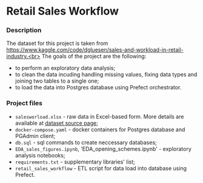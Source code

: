 # Retail Sales Workflow
### Description
The dataset for this project is taken from https://www.kaggle.com/code/dgluesen/sales-and-workload-in-retail-industry.<br>
The goals of the project are the following:
- to perform an exploratory data analysis;
- to clean the data incuding handling missing values, fixing data types and joining two tables to a single one;
- to load the data into Postgres database using Prefect orchestrator.
### Project files
- `salesworload.xlsx` - raw data in Excel-based form. More details are available at [dataset source page](https://www.kaggle.com/code/dgluesen/sales-and-workload-in-retail-industry);
- `docker-compose.yaml` - docker containers for Postgres database and PGAdmin client;
- `db.sql` - sql commands to create neccessary databases;
- `EDA_sales_figures.ipynb`, 'EDA_opening_schemes.ipynb' - exploratory analysis notebooks;
- `requirements.txt` - supplementary libraries' list;
- `retail_sales_workflow` - ETL script for data load into database using Prefect.
